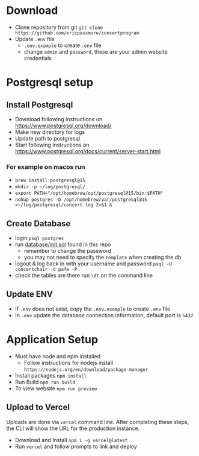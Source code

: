 
# Download 
- Clone repository from git `git clone https://github.com/ericpassmore/concertprogram`
- Update `.env` file
   - `.env.example` to create `.env` file
   - change `admin` and `password`, these are your admin website credentials 

# Postgresql setup 
## Install Postgresql 
- Download following instructions on https://www.postgresql.org/download/
- Make new directory for logs 
- Update path to postgresql 
- Start following instructions on https://www.postgresql.org/docs/current/server-start.html

### For example on macos run
- `brew install postgresql@15`
- `mkdir -p ~/log/postgresql/`
- `export PATH="/opt/homebrew/opt/postgresql@15/bin:$PATH"`
- `nohup postgres -D /opt/homebrew/var/postgresql@15 >~/log/postgresql/concert.log 2>&1 &`

## Create Database 
- login `psql postgres`
- run [database/init.sql](database/init.sql) found in this repo
  - remember to change the password 
  - you may not need to specify the `template` when creating the db 
- logout & log back in with your username and password `psql -U concertchair -d pafe -P`
- check the tables are there run `\dt` on the command line 

## Update ENV 
- If `.env` does not exist, copy the `.env.example` to create `.env` file
- In `.env` update the database connection information, default port is `5432`

# Application Setup
- Must have node and npm installed
  - Follow instructions for nodejs install `https://nodejs.org/en/download/package-manager`
- Install packages `npm install`
- Run Build `npm run build`
- To view website `npm run preview`

## Upload to Vercel 
Uploads are done via `vercel` command line. 
After completing these steps, the CLI will show the URL for the production instance.
- Download and Install `npm i -g vercel@latest`
- Run `vercel` and follow prompts to link and deploy 


